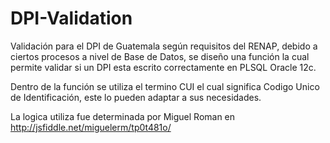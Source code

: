# DPI-Validation
Validación para el DPI de Guatemala según requisitos del RENAP, debido a ciertos procesos a nivel de Base de Datos, se diseño una función la cual permite validar si un DPI esta escrito correctamente en PLSQL Oracle 12c.

Dentro de la función se utiliza el termino CUI el cual significa Codigo Unico de Identificación, este lo pueden adaptar a sus necesidades.

La logica utiliza fue determinada por Miguel Roman en http://jsfiddle.net/miguelerm/tp0t481o/

